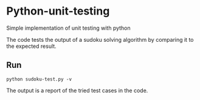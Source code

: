 # Python-unit-testing
Simple implementation of unit testing with python

The code tests the output of a sudoku solving algorithm by comparing it to the expected result.

## Run

`python sudoku-test.py -v`

The output is a report of the tried test cases in the code.
